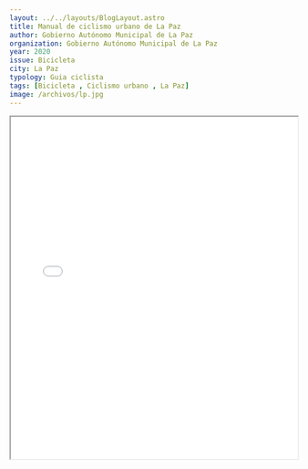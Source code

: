 ```yaml
---
layout: ../../layouts/BlogLayout.astro
title: Manual de ciclismo urbano de La Paz
author: Gobierno Autónomo Municipal de La Paz
organization: Gobierno Autónomo Municipal de La Paz
year: 2020
issue: Bicicleta
city: La Paz
typology: Guia ciclista
tags: [Bicicleta , Ciclismo urbano , La Paz]
image: /archivos/lp.jpg
---
```


<iframe src="/archivos/MANUAL-CICLISTA-14-JUL-OK.pdf" width="100%" height="600px"></iframe>